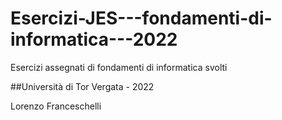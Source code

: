 # Esercizi-JES---fondamenti-di-informatica---2022

Esercizi assegnati di fondamenti di informatica svolti

##Università di Tor Vergata - 2022

Lorenzo Franceschelli
